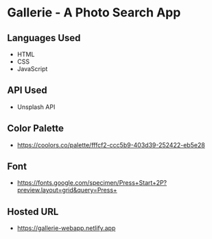 # Gallerie - A Photo Search App

## Languages Used 

- HTML
- CSS
- JavaScript

## API Used
 - Unsplash API

## Color Palette
 - https://coolors.co/palette/fffcf2-ccc5b9-403d39-252422-eb5e28

 ## Font
 - https://fonts.google.com/specimen/Press+Start+2P?preview.layout=grid&query=Press+

 ## Hosted URL
 - https://gallerie-webapp.netlify.app


